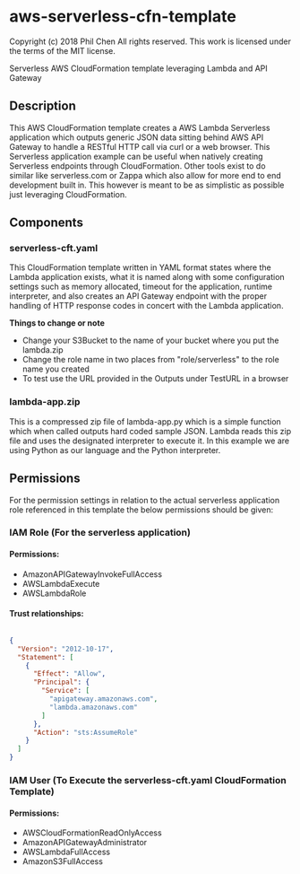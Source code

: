 # aws-serverless-cfn-template

Copyright (c) 2018 Phil Chen All rights reserved.
This work is licensed under the terms of the MIT license.

Serverless AWS CloudFormation template leveraging Lambda and API Gateway

## Description

This AWS CloudFormation template creates a AWS Lambda Serverless application which outputs generic JSON data sitting behind AWS API Gateway to handle a RESTful HTTP call via curl or a web browser. This Serverless application example can be useful when natively creating Serverless endpoints through CloudFormation. Other tools exist to do similar like serverless.com or Zappa which also allow for more end to end development built in. This however is meant to be as simplistic as possible just leveraging CloudFormation.

## Components

### serverless-cft.yaml

This CloudFormation template written in YAML format states where the Lambda application exists, what it is named along with some configuration settings such as memory allocated, timeout for the application, runtime interpreter, and also creates an API Gateway endpoint with the proper handling of HTTP response codes in concert with the Lambda application.

**Things to change or note**

* Change your S3Bucket to the name of your bucket where you put the lambda.zip
* Change the role name in two places from "role/serverless" to the role name you created
* To test use the URL provided in the Outputs under TestURL in a browser

### lambda-app.zip

This is a compressed zip file of lambda-app.py which is a simple function which when called outputs hard coded sample JSON. Lambda reads this zip file and uses the designated interpreter to execute it. In this example we are using Python as our language and the Python interpreter.

## Permissions

For the permission settings in relation to the actual serverless application role referenced in this template the below permissions should be given:

### **IAM Role** (For the serverless application)

#### Permissions:

* AmazonAPIGatewayInvokeFullAccess
* AWSLambdaExecute
* AWSLambdaRole

#### Trust relationships:

```json

{
  "Version": "2012-10-17",
  "Statement": [
    {
      "Effect": "Allow",
      "Principal": {
        "Service": [
          "apigateway.amazonaws.com",
          "lambda.amazonaws.com"
        ]
      },
      "Action": "sts:AssumeRole"
    }
  ]
}
```

### **IAM User** (To Execute the serverless-cft.yaml CloudFormation Template)

#### Permissions:

* AWSCloudFormationReadOnlyAccess
* AmazonAPIGatewayAdministrator
* AWSLambdaFullAccess
* AmazonS3FullAccess
